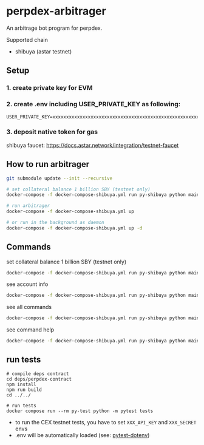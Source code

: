 # perpdex-arbitrager

An arbitrage bot program for perpdex.

Supported chain

- shibuya (astar testnet)

## Setup

### 1. create private key for EVM

### 2. create .env including USER_PRIVATE_KEY as following:

```
USER_PRIVATE_KEY=xxxxxxxxxxxxxxxxxxxxxxxxxxxxxxxxxxxxxxxxxxxxxxxxxxxxxxxxxxxxxxxx
```

### 3. deposit native token for gas

shibuya faucet: https://docs.astar.network/integration/testnet-faucet

## How to run arbitrager

```bash
git submodule update --init --recursive

# set collateral balance 1 billion SBY (testnet only)
docker-compose -f docker-compose-shibuya.yml run py-shibuya python main.py setCollateralBalance 1000000000

# run arbitrager
docker-compose -f docker-compose-shibuya.yml up

# or run in the background as daemon
docker-compose -f docker-compose-shibuya.yml up -d
```

## Commands

set collateral balance 1 billion SBY (testnet only)

```bash 
docker-compose -f docker-compose-shibuya.yml run py-shibuya python main.py setCollateralBalance 1000000000
```

see account info

```bash 
docker-compose -f docker-compose-shibuya.yml run py-shibuya python main.py accountInfo
```

see all commands

```bash
docker-compose -f docker-compose-shibuya.yml run py-shibuya python main.py
```

see command help

```bash
docker-compose -f docker-compose-shibuya.yml run py-shibuya python main.py setCollateralBalance --help
```

## run tests
```
# compile deps contract
cd deps/perpdex-contract
npm install
npm run build
cd ../../

# run tests
docker compose run --rm py-test python -m pytest tests
```
* to run the CEX testnet tests, you have to set `XXX_API_KEY` and `XXX_SECRET` envs
* .env will be automatically loaded (see: [pytest-dotenv](https://github.com/theskumar/python-dotenv))
